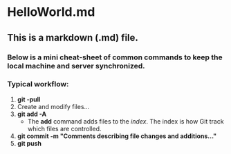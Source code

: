 # HelloWorld.md

## This is a markdown (.md) file.

### Below is a mini cheat-sheet of common commands to keep the local machine and server synchronized.

### Typical workflow:
1. **git  -pull**
2. Create and modify files...
3. **git add -A**
   * The **add** command adds files to the *index*. The index is how Git track which files are controlled.
4. **git commit -m "Comments describing file changes and additions..."**
5. **git push**
